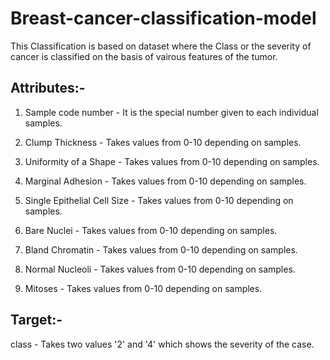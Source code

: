 # Breast-cancer-classification-model
This Classification is based on dataset where the Class or the severity of cancer is classified on the basis of vairous features of the tumor.  

## Attributes:-  

1. Sample code number - It is the special number given to each individual samples.  

2. Clump Thickness - Takes values from 0-10 depending on samples.  

3. Uniformity of a Shape - Takes values from 0-10 depending on samples.  

4. Marginal Adhesion - Takes values from 0-10 depending on samples.  

5. Single Epithelial Cell Size - Takes values from 0-10 depending on samples.  

6. Bare Nuclei - Takes values from 0-10 depending on samples.  

7. Bland Chromatin - Takes values from 0-10 depending on samples.  

8. Normal Nucleoli - Takes values from 0-10 depending on samples.  

9. Mitoses - Takes values from 0-10 depending on samples.  


## Target:-  

class - Takes two values '2' and '4' which shows the severity of the case.
